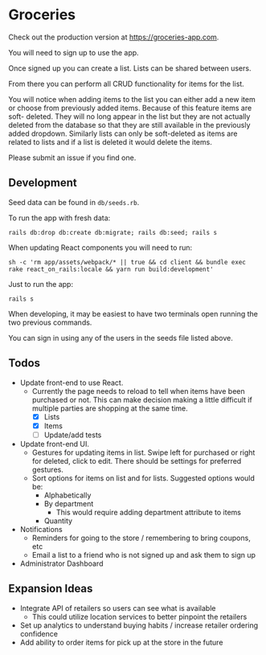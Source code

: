 # Groceries

Check out the production version at <https://groceries-app.com>.

You will need to sign up to use the app.

Once signed up you can create a list. Lists can be shared between users.

From there you can perform all CRUD functionality for items for the list.

You will notice when adding items to the list you can either add a new item or
choose from previously added items. Because of this feature items are soft-
deleted. They will no long appear in the list but they are not actually deleted
from the database so that they are still available in the previously added
dropdown. Similarly lists can only be soft-deleted as items are related to lists
and if a list is deleted it would delete the items.

Please submit an issue if you find one.

## Development

Seed data can be found in `db/seeds.rb`.

To run the app with fresh data:

```
rails db:drop db:create db:migrate; rails db:seed; rails s
```

When updating React components you will need to run:

```
sh -c 'rm app/assets/webpack/* || true && cd client && bundle exec rake react_on_rails:locale && yarn run build:development'
```

Just to run the app:

```
rails s
```

When developing, it may be easiest to have two terminals open running the two
previous commands.

You can sign in using any of the users in the seeds file listed above.

## Todos

* Update front-end to use React.
  * Currently the page needs to reload to tell when items have been purchased or
    not. This can make decision making a little difficult if multiple parties
    are shopping at the same time.
    - [x] Lists
    - [x] Items
    - [ ] Update/add tests
* Update front-end UI.
  * Gestures for updating items in list. Swipe left for purchased or right for
    deleted, click to edit. There should be settings for preferred gestures.
  * Sort options for items on list and for lists. Suggested options would be:
    * Alphabetically
    * By department
      * This would require adding department attribute to items
    * Quantity
* Notifications
  * Reminders for going to the store / remembering to bring coupons, etc
  * Email a list to a friend who is not signed up and ask them to sign up
* Administrator Dashboard

## Expansion Ideas

* Integrate API of retailers so users can see what is available
  * This could utilize location services to better pinpoint the retailers
* Set up analytics to understand buying habits / increase retailer ordering
  confidence
* Add ability to order items for pick up at the store in the future

